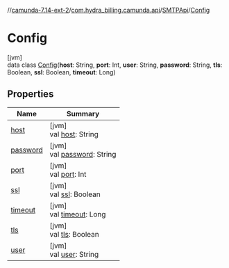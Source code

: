 //[camunda-7.14-ext-2](../../../../index.md)/[com.hydra_billing.camunda.api](../../index.md)/[SMTPApi](../index.md)/[Config](index.md)

# Config

[jvm]\
data class [Config](index.md)(**host**: String, **port**: Int, **user**: String, **password**: String, **tls**: Boolean, **ssl**: Boolean, **timeout**: Long)

## Properties

| Name | Summary |
|---|---|
| [host](host.md) | [jvm]<br>val [host](host.md): String |
| [password](password.md) | [jvm]<br>val [password](password.md): String |
| [port](port.md) | [jvm]<br>val [port](port.md): Int |
| [ssl](ssl.md) | [jvm]<br>val [ssl](ssl.md): Boolean |
| [timeout](timeout.md) | [jvm]<br>val [timeout](timeout.md): Long |
| [tls](tls.md) | [jvm]<br>val [tls](tls.md): Boolean |
| [user](user.md) | [jvm]<br>val [user](user.md): String |

